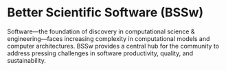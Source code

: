 # Better Scientific Software (BSSw)

Software—the foundation of discovery in computational science & engineering—faces increasing complexity in computational models and computer architectures. BSSw provides a central hub for the community to address pressing challenges in software productivity, quality, and sustainability.


<!---
Slide1 L: blog_posts/the-lazy-approach-to-developing-scientific-research-software
Slide1 R: images/raw/master/Blog_0620_YAGNI.jpg
Slide2 L: blog_posts/making-myself-better-what-craftspeople-can-teach-us-about-software
Slide2 R: images/raw/master/Blog_032420_StoneMasonry.png
Slide3 L: items/virtual-meeting-tools-and-features-for-the-hpc-cse-community
Slide3 R: events/webinar-sycl-introduction-and-best-practices 
Slide4 L: blog_posts/working-remotely-the-spack-team
Slide4 R: images/raw/master/Blog_0520_WorkRemoteSpack.png
Slide5 L: blog_posts/blog_posts/research-software-engineer-stories
Slide5 R: images/raw/master/Blog_042320_podcast.jpg
--->

<!---
LCM: Saving for use again later

Slide1 Left: blog_posts/scientific-software-projects-and-their-communities
Slide 1 Right: items/resources-for-maximizing-remote-working
Slide2 Left: blog_posts/cleaning-your-work-surfaces-one-way-to-help-flatten-the-curve
Slide2 Right: images/raw/master/Blog_0320_COVID19.png
Slide3 Left: blog_posts/spreading-ideas-about-better-scientific-software
Slide3 Right: images/raw/master/Blog_0225_Computational.jpg
Slide4 Left: blog_posts/productivity-and-sustainability-improvement-planning-psip
Slide4 Right: images/raw/master/Blog_0120_PSIP_logo.png
Slide5 Left: items/finalizing-your-julia-package
Slide5 Right: events/webinar-best-practices-for-using-proxy-applications-as-benchmarks
--->

<!---
[Site Overview](SiteOverview.md)

[Communities Overview](CommunitiesOverview.md)

[Intro to CSE](IntroToCse.md)

[Intro to HPC](IntroToHpc.md)

--->
